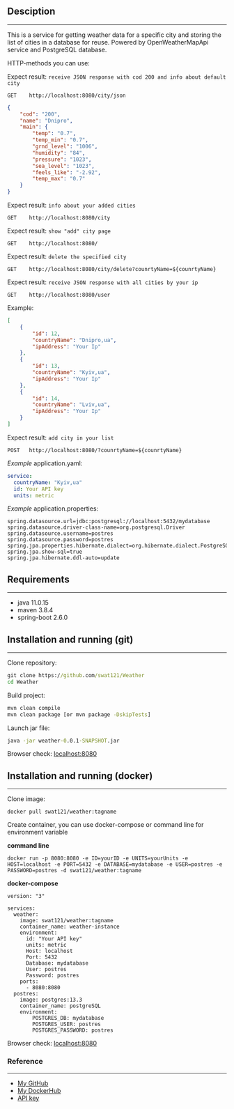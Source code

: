 ## Desciption
___
This is a service for getting weather data for a specific city and storing the list of cities in a database for reuse. Powered by OpenWeatherMapApi service and PostgreSQL database.

HTTP-methods you can use:

Expect result: `receive JSON response with cod 200 and info about default city`
```http request
GET    http://localhost:8080/city/json
```
```json
{
    "cod": "200",
    "name": "Dnipro",
    "main": {
        "temp": "0.7",
        "temp_min": "0.7",
        "grnd_level": "1006",
        "humidity": "84",
        "pressure": "1023",
        "sea_level": "1023",
        "feels_like": "-2.92",
        "temp_max": "0.7"
    }
}
```
Expect result: `info about your added cities`
```http request
GET    http://localhost:8080/city
```
Expect result: `show "add" city page`
```http request
GET    http://localhost:8080/
```
Expect result: `delete the specified city`
```http request
GET    http://localhost:8080/city/delete?counrtyName=${counrtyName}
```
Expect result: `receive JSON response with all cities by your ip`
```http request
GET    http://localhost:8080/user
```
Example:
```json
[
    {
        "id": 12,
        "countryName": "Dnipro,ua",
        "ipAddress": "Your Ip"
    },
    {
        "id": 13,
        "countryName": "Kyiv,ua",
        "ipAddress": "Your Ip"
    },
    {
        "id": 14,
        "countryName": "Lviv,ua",
        "ipAddress": "Your Ip"
    }
]
```
Expect result: `add city in your list`
```http request
POST   http://localhost:8080/?counrtyName=${counrtyName}
```
*Example* application.yaml:
```yaml
service:
  countryName: "Kyiv,ua"
  id: Your API key
  units: metric
```
*Example* application.properties:
```properties
spring.datasource.url=jdbc:postgresql://localhost:5432/mydatabase
spring.datasource.driver-class-name=org.postgresql.Driver
spring.datasource.username=postres
spring.datasource.password=postres
spring.jpa.properties.hibernate.dialect=org.hibernate.dialect.PostgreSQLDialect
spring.jpa.show-sql=true
spring.jpa.hibernate.ddl-auto=update
```

## Requirements
___
* java 11.0.15
* maven 3.8.4
* spring-boot 2.6.0
## Installation and running (git)
___
Clone repository:
```cmd
git clone https://github.com/swat121/Weather
cd Weather
```
Build project:
```cmd
mvn clean compile
mvn clean package [or mvn package -DskipTests] 
```
Launch jar file:
```cmd
java -jar weather-0.0.1-SNAPSHOT.jar
```
Browser check:
[localhost:8080](http://localhost:8080)
## Installation and running (docker)
___
Clone image:
```docker
docker pull swat121/weather:tagname
```

Create container, you can use docker-compose or command line for environment variable

**command line**
```docker
docker run -p 8080:8080 -e ID=yourID -e UNITS=yourUnits -e HOST=localhost -e PORT=5432 -e DATABASE=mydatabase -e USER=postres -e PASSWORD=postres -d swat121/weather:tagname
```
**docker-compose**
```docker
version: "3"

services:
  weather:
    image: swat121/weather:tagname
    container_name: weather-instance
    environment:
      id: "Your API key"
      units: metric
      Host: localhost
      Port: 5432
      Database: mydatabase
      User: postres
      Password: postres
    ports:
      - 8080:8080
  postres:
    image: postgres:13.3
    container_name: postgreSQL
    environment:
        POSTGRES_DB: mydatabase
        POSTGRES_USER: postres
        POSTGRES_PASSWORD: postres
```
Browser check:
[localhost:8080](http://localhost:8080)
### Reference
___
+ [My GitHub](https://github.com/swat121)
+ [My DockerHub](https://hub.docker.com/u/swat121)
+ [API key](https://home.openweathermap.org/api_keys)

